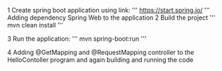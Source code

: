 1 Create spring boot application using link:
'''
https://start.spring.io/
'''
Adding dependency Spring Web to the application
2 Build the project
'''
mvn clean install
'''

3 Run the application:
'''
mvn spring-boot:run
'''

4 Adding @GetMapping and @RequestMapping controller to the HelloContoller program and again building and running the code